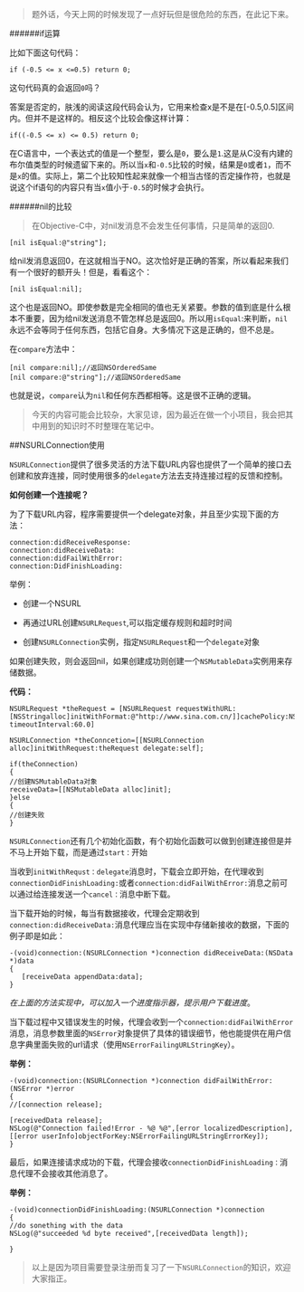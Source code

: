 >题外话，今天上网的时候发现了一点好玩但是很危险的东西，在此记下来。

######if运算

比如下面这句代码：
	
	if (-0.5 <= x <=0.5) return 0;
	
这句代码真的会返回`0`吗？

答案是否定的，肤浅的阅读这段代码会认为，它用来检查x是不是在[-0.5,0.5]区间内。但并不是这样的。相反这个比较会像这样计算：

	if((-0.5 <= x) <= 0.5) return 0;
	
在C语言中，一个表达式的值是一个整型，要么是`0`，要么是`1`.这是从C没有内建的布尔值类型的时候遗留下来的。所以当`x`和`-0.5`比较的时候，结果是`0`或者`1`，而不是`x`的值。实际上，第二个比较知性起来就像一个相当古怪的否定操作符，也就是说这个if语句的内容只有当`x`值小于`-0.5`的时候才会执行。

######nil的比较

>在Objective-C中，对nil发消息不会发生任何事情，只是简单的返回0.

	[nil isEqual:@"string"];

给nil发消息返回0，在这就相当于NO。这次恰好是正确的答案，所以看起来我们有一个很好的额开头！但是，看看这个：

	[nil isEqual:nil];
	
这个也是返回NO。即使参数是完全相同的值也无关紧要。参数的值到底是什么根本不重要，因为给nil发送消息不管怎样总是返回0。所以用`isEqual`:来判断，`nil`永远不会等同于任何东西，包括它自身。大多情况下这是正确的，但不总是。

在`compare`方法中：

	[nil compare:nil];//返回NSOrderedSame
	[nil compare:@"string"];//返回NSOrderedSame

也就是说，`compare`认为`nil`和任何东西都相等。这是很不正确的逻辑。

>今天的内容可能会比较杂，大家见谅，因为最近在做一个小项目，我会把其中用到的知识时不时整理在笔记中。

##NSURLConnection使用

`NSURLConnection`提供了很多灵活的方法下载URL内容也提供了一个简单的接口去创建和放弃连接，同时使用很多的`delegate`方法去支持连接过程的反馈和控制。

**如何创建一个连接呢？**

为了下载URL内容，程序需要提供一个delegate对象，并且至少实现下面的方法：

	connection:didReceiveResponse:
	connection:didReceiveData:
	connection:didFailWithError:
	connection:DidFinishLoading:
	
举例：

- 创建一个NSURL



- 再通过URL创建`NSURLRequest`,可以指定缓存规则和超时时间



- 创建`NSURLConnection`实例，指定`NSURLRequest`和一个`delegate`对象

如果创建失败，则会返回nil，如果创建成功则创建一个`NSMutableData`实例用来存储数据。

**代码：**

	NSURLRequest *theRequest = [NSURLRequest requestWithURL:[NSStringalloc]initWithFormat:@"http://www.sina.com.cn/]]cachePolicy:NSURLRequestUerProtocolCachePolicy timeoutInterval:60.0]
	
	NSURLConnection *theConncetion=[[NSURLConnection alloc]initWithRequest:theRequest delegate:self];
	
	if(theConnection)
	{
	//创建NSMutableData对象
	receiveData=[[NSMutableData alloc]init];
	}else
	{
	//创建失败
	}

`NSURLConnection`还有几个初始化函数，有个初始化函数可以做到创建连接但是并不马上开始下载，而是通过`start：`开始


当收到`initWithRequst：delegate`消息时，下载会立即开始，在代理收到`connectionDidFinishLoading:`或者`connection:didFailWithError:`消息之前可以通过给连接发送一个`cancel：`消息中断下载。

当下载开始的时候，每当有数据接收，代理会定期收到`connection:didReceiveData:`消息代理应当在实现中存储新接收的数据，下面的例子即是如此：

	-(void)connection:(NSURLConnection *)connection didReceiveData:(NSData *)data
	{
	   [receiveData appendData:data];
	}
	
*在上面的方法实现中，可以加入一个进度指示器，提示用户下载进度*。

当下载过程中又错误发生的时候，代理会收到一个`connection:didFailWithError`消息，消息参数里面的`NSError`对象提供了具体的错误细节，他也能提供在用户信息字典里面失败的url请求（使用`NSErrorFailingURLStringKey`）。

**举例：**

	-(void)connection:(NSURLConnection *)connection didFailWithError:(NSError *)error
	{
	//[connection release];
	
	[receivedData release];
	NSLog(@"Connection failed!Error - %@ %@",[error localizedDescription],[[error userInfo]objectForKey:NSErrorFailingURLStringErrorKey]);
	}
	
最后，如果连接请求成功的下载，代理会接收`connectionDidFinishLoading：`消息代理不会接收其他消息了。


**举例：**

	-(void)connectionDidFinishLoading:(NSURLConnection *)connection
	{
	//do sonething with the data
	NSLog(@"succeeded %d byte received",[receivedData length]);
	
	}
>以上是因为项目需要登录注册而复习了一下`NSURLConnection`的知识，欢迎大家指正。
